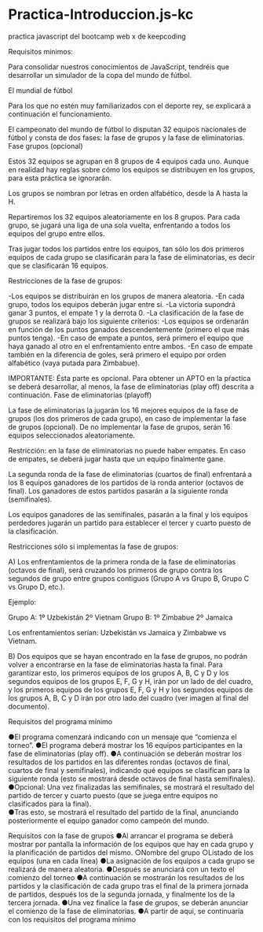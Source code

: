 # Practica-Introduccion.js-kc
practica javascript del bootcamp web x de keepcoding

Requisitos  minimos:

Para consolidar nuestros conocimientos de JavaScript, tendréis que desarrollar un ​simulador de 
la copa del mundo de fútbol​. 
 
El mundial de fútbol 
 
Para los que no estén muy familiarizados con el deporte rey, se explicará a continuación el 
funcionamiento.  
 
El campeonato del mundo de fútbol lo disputan 32 equipos nacionales de fútbol y consta de dos 
fases: la fase de grupos y la fase de eliminatorias. 
Fase grupos (opcional) 
 
Estos 32 equipos se agrupan en 8 grupos de 4 equipos cada uno. Aunque en realidad hay reglas 
sobre cómo los equipos se distribuyen en los grupos, para esta práctica se ignorarán. 
 
Los grupos se nombran por letras en orden alfabético, desde la A hasta la H. 
 
 
 
Repartiremos los 32 equipos aleatoriamente en los 8 grupos. Para cada grupo, se jugará una liga 
de una sola vuelta, enfrentando a todos los equipos del grupo entre ellos.  
 
Tras jugar todos los partidos entre los equipos, tan sólo los dos primeros equipos de cada grupo 
se clasificarán para la fase de eliminatorias, es decir que se clasificarán 16 equipos. 
 
Restricciones de la fase de grupos: 
 
-Los equipos se distribuirán en los grupos de manera aleatoria. 
-En cada grupo, todos los equipos deberán jugar entre sí. 
-La victoria supondrá ganar 3 puntos, el empate 1 y la derrota 0. 
-La clasificación de la fase de grupos se realizará bajo los siguiente criterios: 
-Los equipos se ordenarán en función de los puntos ganados descendentemente 
(primero el que más puntos tenga). 
-En caso de empate a puntos, será primero el equipo que haya ganado al otro en el 
enfrentamiento entre ambos. 
-En caso de empate también en la diferencia de goles, será primero el equipo por 
orden alfabético (vaya putada para Zimbabue). 
 
IMPORTANTE: Ésta parte es opcional. Para obtener un APTO en la pŕactica se deberá 
desarrollar, al menos, la fase de eliminatorias (play off) descrita a continuación. 
Fase de eliminatorias (playoff) 
 
La fase de eliminatorias la jugarán los 16 mejores equipos de la fase de grupos (los dos primeros 
de cada grupo), en caso de implementar la fase de grupos (opcional). De no implementar la fase 
de grupos, serán 16 equipos seleccionados aleatoriamente. 
 
Restricción: ​en la fase de eliminatorias no puede haber empates. En caso de empates, se deberá 
jugar hasta que un equipo finalmente gane. 
 
La segunda ronda de la fase de eliminatorias (cuartos de final) enfrentará a los 8 equipos 
ganadores de los partidos de la ronda anterior (octavos de final). Los ganadores de estos partidos 
pasarán a la siguiente ronda (semifinales).  
 
Los equipos ganadores de las semifinales, pasarán a la final y los equipos perdedores jugarán un 
partido para establecer el tercer y cuarto puesto de la clasificación. 
 
Restricciones sólo si implementas la fase de grupos: 
 
A) ​Los enfrentamientos de la primera ronda de la fase de eliminatorias (octavos de final), será 
cruzando los primeros de grupo contra los segundos de grupo entre grupos contiguos (Grupo A 
vs Grupo B, Grupo C vs Grupo D, etc.). 
 
Ejemplo: 
 
 
 
Grupo A: 
1º Uzbekistán 
2º Vietnam 
Grupo B: 
1º Zimbabue 
2º Jamaica 
 
Los enfrentamientos serían: Uzbekistán vs Jamaica y Zimbabwe vs Vietnam. 
 
B) ​Dos equipos que se hayan encontrado en la fase de grupos, no podrán volver a encontrarse en 
la fase de eliminatorias hasta la final. Para garantizar esto, los primeros equipos de los grupos A, 
B, C y D y los segundos equipos de los grupos E, F, G y H, irán por un lado de del cuadro, y los 
primeros equipos de los grupos E, F, G y H y los segundos equipos de los grupos A, B, C y D irán 
por otro lado del cuadro (ver imagen al final del documento).   
 
Requisitos del programa mínimo 
 
●El programa comenzará indicando con un mensaje que “comienza el torneo”. 
●El programa deberá mostrar los 16 equipos participantes en la fase de eliminatorias (play 
off). 
●A continuación se deberán mostrar los resultados de los partidos en las diferentes rondas 
(octavos de final, cuartos de final y semifinales), indicando qué equipos se clasifican para 
la siguiente ronda (esto se mostrará desde octavos de final hasta semifinales). 
●Opcional: ​Una vez finalizadas las semifinales, se mostrará el resultado del partido de 
tercer y cuarto puesto (que se juega entre equipos no clasificados para la final).  
●Tras esto, se mostrará el resultado del partido de la final, anunciando posteriormente el 
equipo ganador como campeón del mundo. 
 
Requisitos con la fase de grupos 
●Al arrancar el programa se deberá mostrar por pantalla la información de los equipos que 
hay en cada grupo y la planificación de partidos del mismo. 
○Nombre del grupo 
○Listado de los equipos (una en cada línea) 
●La asignación de los equipos a cada grupo se realizará de manera aleatoria. 
●Después se anunciará con un texto el comienzo del torneo 
●A continuación se mostrarán los resultados de los partidos y la clasificación de cada 
grupo tras el final de la primera jornada de partidos, después los de la segunda jornada, y 
finalmente los de la tercera jornada. 
●Una vez finalice la fase de grupos, se deberán anunciar el comienzo de la fase de 
eliminatorias. 
●A partir de aquí, se continuaría con los requisitos del programa mínimo 
